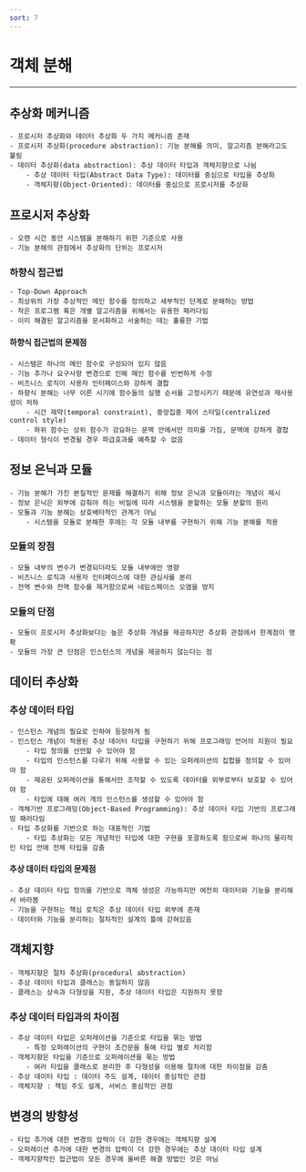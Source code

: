 ```yaml
---
sort: 7
---
```


# 객체 분해

---

## 추상화 메커니즘

    - 프로시저 추상화와 데이터 추상화 두 가지 메커니즘 존재
    - 프로시저 추상화(procedure abstraction): 기능 분해를 의미, 알고리즘 분해라고도 불림
    - 데이터 추상화(data abstraction): 추상 데이터 타입과 객체지향으로 나뉨
        - 추상 데이터 타입(Abstract Data Type): 데이터를 중심으로 타입을 추상화
        - 객체지향(Object-Oriented): 데이터를 중심으로 프로시저를 추상화

## 프로시저 추상화

    - 오랜 시간 동안 시스템을 분해하기 위한 기준으로 사용
    - 기능 분해의 관점에서 추상화의 단위는 프로시저

### 하향식 접근법

    - Top-Down Approach
    - 최상위의 가장 추상적인 메인 함수를 정의하고 세부적인 단계로 분해하는 방법
    - 작은 프로그램 혹은 개별 알고리즘을 위해서는 유용한 패러다임
    - 이미 해결된 알고리즘을 문서화하고 서술하는 데는 훌륭한 기법

#### 하향식 접근법의 문제점

    - 시스템은 하나의 메인 함수로 구성되어 있지 않음
    - 기능 추가나 요구사항 변경으로 인해 메인 함수를 빈번하게 수정
    - 비즈니스 로직이 사용자 인터페이스와 강하게 결합
    - 하향식 분해는 너무 이른 시기에 함수들의 실행 순서를 고정시키기 때문에 유연성과 재사용성이 저하
        - 시간 제약(temporal constraint), 중앙집중 제어 스타일(centralized control style)
        - 하위 함수는 상위 함수가 강요하는 문맥 안에서만 의미를 가짐, 문맥에 강하게 결합 
    - 데이터 형식이 변경될 경우 파급효과를 예측할 수 없음

## 정보 은닉과 모듈

    - 기능 분해가 가진 본질적인 문제를 해결하기 위해 정보 은닉과 모듈이라는 개념이 제시
    - 정보 은닉은 외부에 감춰야 하는 비밀에 따라 시스템을 분할하는 모듈 분할의 원리
    - 모듈과 기능 분해는 상호배타적인 관계가 아님
        - 시스템을 모듈로 분해한 후에는 각 모듈 내부를 구현하기 위해 기능 분해를 적용

### 모듈의 장점

    - 모듈 내부의 변수가 변경되더라도 모듈 내부에만 영향
    - 비즈니스 로직과 사용자 인터페이스에 대한 관심사를 분리
    - 전역 변수와 전역 함수를 제거함으로써 네임스페이스 오염을 방지

### 모듈의 단점

    - 모듈이 프로시저 추상화보다는 높은 추상화 개념을 제공하지만 추상화 관점에서 한계점이 명확
    - 모듈의 가장 큰 단점은 인스턴스의 개념을 제공하지 않는다는 점        

## 데이터 추상화

### 추상 데이터 타입

    - 인스턴스 개념의 필요로 인하여 등장하게 됨
    - 인스턴스 개념이 적용된 추상 데이터 타입을 구현하기 위해 프로그래밍 언어의 지원이 필요
        - 타입 정의를 선언할 수 있어야 함
        - 타입의 인스턴스를 다루기 위해 사용할 수 있는 오퍼레이션의 집합을 정의할 수 있어야 함
        - 제공된 오퍼레이션을 통해서만 조작할 수 있도록 데이터를 외부로부터 보호할 수 있어야 함
        - 타입에 대해 여러 개의 인스턴스를 생성할 수 있어야 함
    - 객체기반 프로그래밍(Object-Based Programming): 추상 데이터 타입 기반의 프로그래밍 패러다임
    - 타입 추상화를 기반으로 하는 대표적인 기법
        - 타입 추상화는 모든 개념적인 타입에 대한 구현을 포괄하도록 함으로써 하나의 물리적인 타입 안에 전체 타입을 감춤

#### 추상 데이터 타입의 문제점

    - 추상 데이터 타입 정의를 기반으로 객체 생성은 가능하지만 여전히 데이터와 기능을 분리해서 바라봄
    - 기능을 구현하는 핵심 로직은 추상 데이터 타입 외부에 존재
    - 데이터와 기능을 분리하는 절차적인 설계의 틀에 갇혀있음

## 객체지향

    - 객체지향은 절차 추상화(procedural abstraction)
    - 추상 데이터 타입과 클래스는 동일하지 않음
    - 클래스는 상속과 다형성을 지원, 추상 데이터 타입은 지원하지 못함 

### 추상 데이터 타입과의 차이점

    - 추상 데이터 타입은 오퍼레이션을 기준으로 타입을 묶는 방법
        - 특정 오퍼레이션의 구현이 조건문을 통해 타입 별로 처리함
    - 객체지향은 타입을 기준으로 오퍼레이션을 묶는 방법
        - 여러 타입을 클래스로 분리한 후 다형성을 이용해 절차에 대한 차이점을 감춤
    - 추상 데이터 타입 : 데이터 주도 설계, 데이터 중심적인 관점 
    - 객체지향 : 책임 주도 설계, 서비스 중심적인 관점
    
## 변경의 방향성

    - 타입 추가에 대한 변경의 압력이 더 강한 경우에는 객체지향 설계
    - 오퍼레이션 추가에 대한 변경의 압력이 더 강한 경우에는 추상 데이터 타입 설계 
    - 객체지향적인 접근법이 모든 경우에 올바른 해결 방법인 것은 아님









